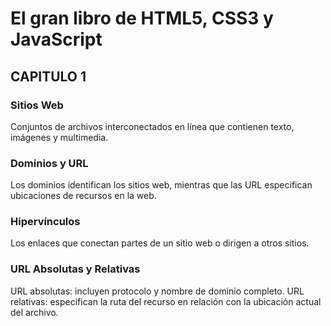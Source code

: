 # El gran libro de HTML5, CSS3 y JavaScript

## CAPITULO 1

### Sitios Web
Conjuntos de archivos interconectados en línea que contienen texto, imágenes y multimedia.

### Dominios y URL
Los dominios identifican los sitios web, mientras que las URL especifican ubicaciones de recursos en la web.

### Hipervínculos
Los enlaces que conectan partes de un sitio web o dirigen a otros sitios.

### URL Absolutas y Relativas
URL absolutas: incluyen protocolo y nombre de dominio completo. URL relativas: especifican la ruta del recurso en relación con la ubicación actual del archivo.
